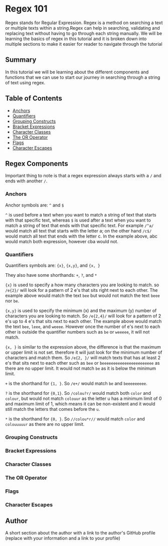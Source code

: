 # Regex 101

Regex stands for Regular Expression. Regex is a method on searching a text or multiple texts within a string.Regex can help in searching, validating and replacing text without having to go through each string manually. We will be learning the basics of regex in this tutorial and it is broken down into multiple sections to make it easier for reader to navigate through the tutorial

## Summary

In this tutorial we will be learning about the different components and functions that we can use to start our journey in searching through a string of text using regex.

## Table of Contents

- [Anchors](#anchors)
- [Quantifiers](#quantifiers)
- [Grouping Constructs](#grouping-constructs)
- [Bracket Expressions](#bracket-expressions)
- [Character Classes](#character-classes)
- [The OR Operator](#the-or-operator)
- [Flags](#flags)
- [Character Escapes](#character-escapes)

## Regex Components

Important thing to note is that a regex expression always starts with a `/` and ends with another  `/`.

### Anchors

Anchor symbols are:
`^` and `$`

`^` is used before a text when you want to match a string of text that starts with that specific text, whereas `$` is used after a text when you want to match a string of text that ends with that specific text. For example `/^a/` would match all text that starts with the letter a; on the other hand `/c$/` would match all text that ends with the letter c. In the example above, abc would match both expression, however cba would not.

### Quantifiers
Quantifiers symbols are:
`{x}`, `{x,y}`, and `{x, }`

They also have some shorthands:
`+`, `?`, and `*`

`{x}` is used to specify a how many characters you are looking to match. so `/e{2}/` will look for a pattern of 2 e's that sits right next to each other. The example above would match the text `bee` but would not match the text `beee` nor `be`.

`{x,y}` is used to specify the minimum (x) and the maximum (y) number of characters you are looking to match. So `/e{2,4}/` will look for a pattern of 2 e's up to 4 e's that sits next to each other. The example above would match the text `bee`, `leee`, and `weeee`. However once the number of e's next to each other is outside the quantifier numbers such as `be` or `weeeee`, it will not match.

`{x, }` is similar to the expression above, the difference is that the maximum or upper limit is not set. therefore it will just look for the minimum number of characters and match them. So `/e{2, }/` will match texts that has at least 2 e's that sits next to each other such as `bee` or `beeeeeeeeeeeeeeeeeeeeeee` as there are no upper limit. It would not match `be` as it is below the minimum limit.

`+` is the shorthand for `{1, }`. So `/e+/` would match `be` and `beeeeeeeee`.

`?` is the shorthand for `{0,1}`. So `/colou?r/` would match both `color` and `colour`, but would not match `colouur` as the letter u has a minimum limit of 0 and maximum limit of 1, which means it can be non-existent and it would still match the letters that comes before the `u`.

`*` is the shorthand for `{0, }`. So `//colou*r//` would match `color` and `colouuuuur` as there are no upper limit.

### Grouping Constructs

### Bracket Expressions

### Character Classes

### The OR Operator

### Flags

### Character Escapes

## Author

A short section about the author with a link to the author's GitHub profile (replace with your information and a link to your profile)
